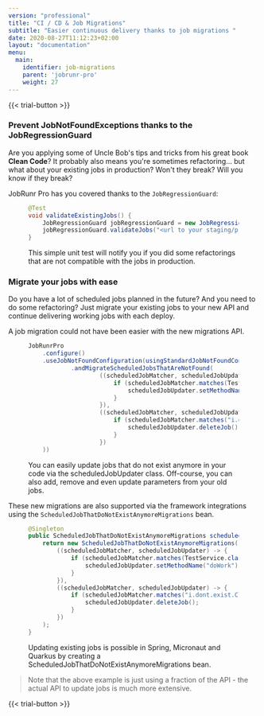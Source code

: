 ```yaml
---
version: "professional"
title: "CI / CD & Job Migrations"
subtitle: "Easier continuous delivery thanks to job migrations "
date: 2020-08-27T11:12:23+02:00
layout: "documentation"
menu: 
  main: 
    identifier: job-migrations
    parent: 'jobrunr-pro'
    weight: 27
---
```

{{< trial-button >}}

### Prevent JobNotFoundExceptions thanks to the JobRegressionGuard
Are you applying some of Uncle Bob's tips and tricks from his great book **Clean Code**? It probably also means you're sometimes refactoring... but what about your existing jobs in production? Won't they break? Will you know if they break?

JobRunr Pro has you covered thanks to the `JobRegressionGuard`:
<figure>

```java
@Test
void validateExistingJobs() {
    JobRegressionGuard jobRegressionGuard = new JobRegressionGuard();
    jobRegressionGuard.validateJobs("<url to your staging/production dashboard>");
}
```
<figcaption>This simple unit test will notify you if you did some refactorings that are not compatible with the jobs in production.</figcaption>
</figure>


### Migrate your jobs with ease
Do you have a lot of scheduled jobs planned in the future? And you need to do some refactoring? Just migrate your existing jobs to your new API and continue delivering working jobs with each deploy.

A job migration could not have been easier with the new migrations API.
<figure>

```java
JobRunrPro
    .configure()
    .useJobNotFoundConfiguration(usingStandardJobNotFoundConfiguration()
            .andMigrateScheduledJobsThatAreNotFound(
                    ((scheduledJobMatcher, scheduledJobUpdater) -> {
                        if (scheduledJobMatcher.matches(TestService.class, "doWorkThatDoesNotExist")) {
                            scheduledJobUpdater.setMethodName("doWork");
                        }
                    }),
                    ((scheduledJobMatcher, scheduledJobUpdater) -> {
                        if (scheduledJobMatcher.matches("i.dont.exist.Class")) {
                            scheduledJobUpdater.deleteJob();
                        }
                    })
    ))
```
<figcaption>

You can easily update jobs that do not exist anymore in your code via the scheduledJobUpdater class. Off-course, you can also add, remove and even update parameters from your old jobs.
</figcaption>
</figure>

These new migrations are also supported via the framework integrations using the `ScheduledJobThatDoNotExistAnymoreMigrations` bean.

<figure>

```java
@Singleton
public ScheduledJobThatDoNotExistAnymoreMigrations scheduledJobThatDoNotExistAnymoreMigrations() {
    return new ScheduledJobThatDoNotExistAnymoreMigrations(
        ((scheduledJobMatcher, scheduledJobUpdater) -> {
            if (scheduledJobMatcher.matches(TestService.class, "doWorkThatDoesNotExist")) {
                scheduledJobUpdater.setMethodName("doWork");
            }
        }),
        ((scheduledJobMatcher, scheduledJobUpdater) -> {
            if (scheduledJobMatcher.matches("i.dont.exist.Class")) {
                scheduledJobUpdater.deleteJob();
            }
        })
    );
}
```
<figcaption>

Updating existing jobs is possible in Spring, Micronaut and Quarkus by creating a ScheduledJobThatDoNotExistAnymoreMigrations bean.
</figcaption>
</figure>

> Note that the above example is just using a fraction of the API - the actual API to update jobs is much more extensive.

{{< trial-button >}}